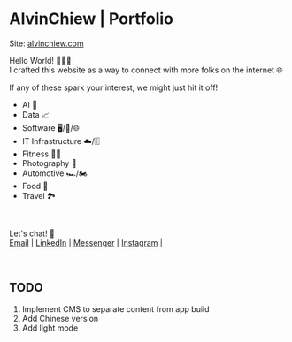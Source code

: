 # AlvinChiew | Portfolio

Site: [alvinchiew.com](https://alvinchiew.com/)

Hello World! 🙋🏻‍♂️  
I crafted this website as a way to connect with more folks on the internet 🌐

If any of these spark your interest, we might just hit it off!

- AI 🤖
- Data 📈
- Software 🖥️/📱/🌐
- IT Infrastructure ☁️/🗄️
- Fitness 💪🏼
- Photography 📸
- Automotive 🏎️/🏍️
- Food 🍣
- Travel 🏞️

&nbsp;

Let's chat! 💬  
[Email](mailto:contact@alvinchiew.com) |
[LinkedIn](https://linkedin.com/in/alvinchiew/) |
[Messenger](https://messenger.com/t/alvinjj08/) |
[Instagram](https://instagram.com/alvinchiew08/) |

&nbsp;

## TODO

1. Implement CMS to separate content from app build
1. Add Chinese version
1. Add light mode
